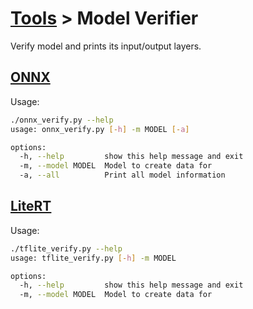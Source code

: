 # [Tools](/tools) > Model Verifier

Verify model and prints its input/output layers.

## [ONNX](./onnx_verify.py)
Usage:
```bash
./onnx_verify.py --help
usage: onnx_verify.py [-h] -m MODEL [-a]

options:
  -h, --help         show this help message and exit
  -m, --model MODEL  Model to create data for
  -a, --all          Print all model information
```

## [LiteRT](./tflite_verify.py)
Usage:
```bash
./tflite_verify.py --help
usage: tflite_verify.py [-h] -m MODEL

options:
  -h, --help         show this help message and exit
  -m, --model MODEL  Model to create data for
```